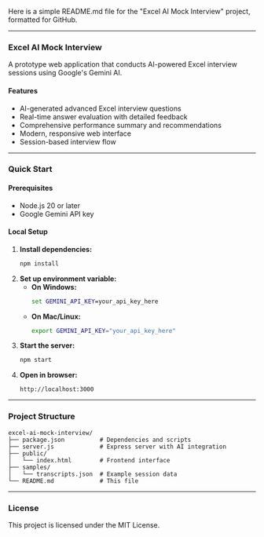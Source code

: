 Here is a simple README.md file for the "Excel AI Mock Interview" project, formatted for GitHub.

-----

### Excel AI Mock Interview

A prototype web application that conducts AI-powered Excel interview sessions using Google's Gemini AI.

#### Features

  * AI-generated advanced Excel interview questions
  * Real-time answer evaluation with detailed feedback
  * Comprehensive performance summary and recommendations
  * Modern, responsive web interface
  * Session-based interview flow

-----

### Quick Start

#### Prerequisites

  * Node.js 20 or later
  * Google Gemini API key

#### Local Setup

1.  **Install dependencies:**
    ```bash
    npm install
    ```
2.  **Set up environment variable:**
      * **On Windows:**
        ```cmd
        set GEMINI_API_KEY=your_api_key_here
        ```
      * **On Mac/Linux:**
        ```bash
        export GEMINI_API_KEY="your_api_key_here"
        ```
3.  **Start the server:**
    ```bash
    npm start
    ```
4.  **Open in browser:**
    ```
    http://localhost:3000
    ```

-----

### Project Structure

```
excel-ai-mock-interview/
├── package.json          # Dependencies and scripts
├── server.js             # Express server with AI integration
├── public/
│   └── index.html        # Frontend interface
├── samples/
│   └── transcripts.json  # Example session data
└── README.md             # This file
```

-----

### License

This project is licensed under the MIT License.
